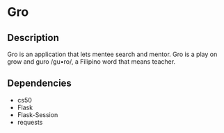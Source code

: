 # Gro

## Description
Gro is an application that lets mentee search and mentor. Gro is a play on grow and guro /gu•ro/, a Filipino word that means teacher.

## Dependencies
- cs50
- Flask
- Flask-Session
- requests